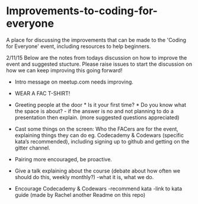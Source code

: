 # Improvements-to-coding-for-everyone
A place for discussing the improvements that can be made to the 'Coding for Everyone' event, including resources to help beginners.  

2/11/15 Below are the notes from todays discussion on how to improve the event and suggested stucture. Please raise issues to start the discussion on how we can keep improving this going forward!

* Intro message on meetup.com needs improving.
* WEAR A FAC T-SHIRT!
* Greeting people at the door
		* Is it your first time?
		* Do you know what the space is about?
 	    - if the answer is no and not planning to do a presentation then explain.
	  (more suggested questions appreciated)
		

* Cast some things on the screen: Who the FACers are for the event, explaining things they can do eg. Codecademy &   Codewars (specific kata’s recommended), including signing up to github and getting on the gitter channel.
* Pairing more encouraged, be proactive.
* Give a talk explaining about the course (debate about how often we should do this, weekly monthly?)
		-what it is, what we do.
* Encourage Codecademy & Codewars
		-recommend kata
		-link to kata guide (made by Rachel another Readme on this repo)


